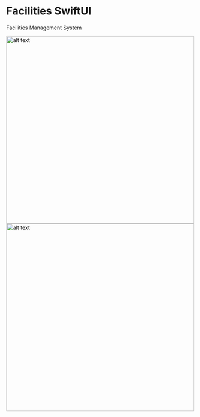 # Facilities SwiftUI
Facilities Management System

<img src="https://user-images.githubusercontent.com/10992377/127768279-bf4d0a7b-58f1-43d4-8327-6f3bec3fcbe9.png" alt="alt text" width="whatever" width="500" height="500" >
<img src="https://user-images.githubusercontent.com/10992377/127768282-8b7b7718-2fab-4df8-8f6e-6664655e3885.png" alt="alt text" width="whatever" width="500" height="500" >
